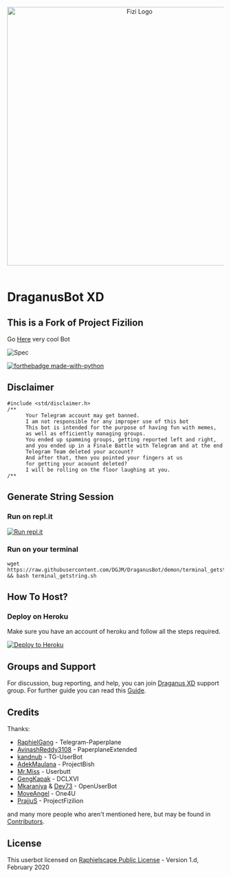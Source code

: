 <p align="center">
   <a href="https://github.com/DGJM/DraganusBot"><img src="https://raw.githubusercontent.com/DGJM/DraganusBot/demon/resources/IMG_20201109_130207_262.jpg" alt="Fizi Logo" width=600px></a>
   <br>
   <br>
</p>

# DraganusBot XD
## This is a Fork of Project Fizilion
Go [Here](https://github.com/PrajjuS/ProjectFizilion) very cool Bot

![Spec](https://img.shields.io/badge/Made%20with-LOVE-black?style=for-the-badge)

[![forthebadge made-with-python](http://ForTheBadge.com/images/badges/made-with-python.svg)](https://www.python.org/)

## Disclaimer
```
#include <std/disclaimer.h>
/**
      Your Telegram account may get banned.
      I am not responsible for any improper use of this bot
      This bot is intended for the purpose of having fun with memes,
      as well as efficiently managing groups.
      You ended up spamming groups, getting reported left and right,
      and you ended up in a Finale Battle with Telegram and at the end
      Telegram Team deleted your account?
      And after that, then you pointed your fingers at us
      for getting your acoount deleted?
      I will be rolling on the floor laughing at you.
/**
```

## Generate String Session

### Run on repl.it
[![Run repl.it](https://img.shields.io/badge/run-string__session.py-blue?style=flat-square&logo=repl.it)](https://session.uraniumcore.repl.run)

### Run on your terminal
```
wget https://raw.githubusercontent.com/DGJM/DraganusBot/demon/terminal_getstring.sh && bash terminal_getstring.sh
```

## How To Host?

### Deploy on Heroku
Make sure you have an account of heroku and follow all the steps required.

<p align="left"><a href="https://heroku.com/deploy?template=https://github.com/DGJM/DraganusBot/tree/demon"> <img src="https://www.herokucdn.com/deploy/button.svg" alt="Deploy to Heroku" /></a></p>


## Groups and Support

For discussion, bug reporting, and help, you can join [Draganus XD](https://youtu.be/dQw4w9WgXcQ) support group.
For further guide you can read this [Guide](https://telegra.ph/How-to-host-a-Telegram-Userbot-07-01-2).


## Credits

Thanks: 
* [RaphielGang](https://github.com/RaphielGang) - Telegram-Paperplane
* [AvinashReddy3108](https://github.com/AvinashReddy3108) - PaperplaneExtended
* [kandnub](https://github.com/kandnub) - TG-UserBot
* [AdekMaulana](https://github.com/adekmaulana) - ProjectBish
* [Mr.Miss](https://github.com/keselekpermen69) - Userbutt
* [GengKapak](https://github.com/GengKapak) - DCLXVI
* [Mkaraniya](https://github.com/mkaraniya) & [Dev73](https://github.com/Devp73) - OpenUserBot
* [MoveAngel](https://github.com/MoveAngel) - One4U
* [PrajjuS](https://github.com/PrajjuS) - ProjectFizilion

and many more people who aren't mentioned here, but may be found in [Contributors](https://github.com/DGJM/DraganusBot/graphs/contributors).

## License

This userbot licensed on [Raphielscape Public License](https://github.com/DGJM/DraganusBot/blob/demon/LICENSE) - Version 1.d, February 2020

